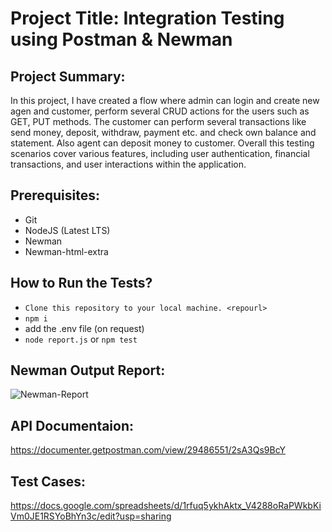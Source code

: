 # Project Title: Integration Testing using Postman & Newman
## Project Summary: 
In this project, I have created a flow where admin can login and create new agen and customer, perform several CRUD actions for the users such as GET, PUT methods. The customer can perform several transactions like send money, deposit, withdraw, payment etc. 
and check own balance and statement. Also agent can deposit money to customer. Overall this testing scenarios cover various features, including user authentication, financial transactions, and user interactions within the application.

## Prerequisites:
 - Git
 - NodeJS (Latest LTS)
 - Newman
 - Newman-html-extra

## How to Run the Tests?
- ``Clone this repository to your local machine. <repourl>``
- ``npm i``
- add the .env file (on request)
-  ``node report.js`` or ``npm test``

## Newman Output Report:
![Newman-Report](https://github.com/emran-hasan/Integration-Testing-using-Postman/assets/35032467/1b2e0072-ec5f-4e48-92b1-681715c55890)

## API Documentaion:
https://documenter.getpostman.com/view/29486551/2sA3Qs9BcY
## Test Cases:
https://docs.google.com/spreadsheets/d/1rfuq5ykhAktx_V4288oRaPWkbKiVm0JE1RSYoBhYn3c/edit?usp=sharing

